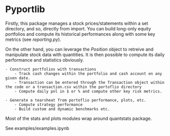 # Pyportlib

Firstly, this package manages a stock prices/statements within a set directory, and so, directly from import. You can build long-only equity portfolios and compute its historical performances along with some key metrics (see *reporting.py*).

On the other hand, you can leverage the *Position* object to retreive and manipulate stock data with quantities. It is then possible to compute its daily performance and statistics obviously.

    - Construct portfolios with transactions
        - Track cash changes within the portfolio and cash account on any given date.
        - Transaction can be entered through the Transaction object within the code or a transaction.csv within the portoflio directory
        - Compute daily pnl in $ or % and compute other key risk metrics.
    
    - Generate a tearsheat from portoflio performance, plots, etc.
        - Compute strategy performance
        - Build custom and dynamic benchmarks etc.

Most of the stats and plots modules wrap around quantstats package.

See examples/examples.ipynb